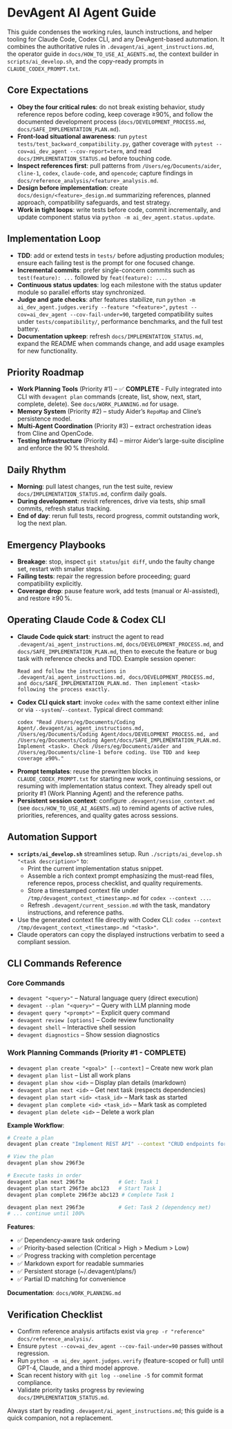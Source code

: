 # DevAgent AI Agent Guide

This guide condenses the working rules, launch instructions, and helper tooling for Claude Code, Codex CLI, and any DevAgent-based automation. It combines the authoritative rules in `.devagent/ai_agent_instructions.md`, the operator guide in `docs/HOW_TO_USE_AI_AGENTS.md`, the context builder in `scripts/ai_develop.sh`, and the copy-ready prompts in `CLAUDE_CODEX_PROMPT.txt`.

## Core Expectations
- **Obey the four critical rules**: do not break existing behavior, study reference repos before coding, keep coverage ≥90%, and follow the documented development process (`docs/DEVELOPMENT_PROCESS.md`, `docs/SAFE_IMPLEMENTATION_PLAN.md`).
- **Front-load situational awareness**: run `pytest tests/test_backward_compatibility.py`, gather coverage with `pytest --cov=ai_dev_agent --cov-report=term`, and read `docs/IMPLEMENTATION_STATUS.md` before touching code.
- **Inspect references first**: pull patterns from `/Users/eg/Documents/aider`, `cline-1`, `codex`, `claude-code`, and `opencode`; capture findings in `docs/reference_analysis/<feature>_analysis.md`.
- **Design before implementation**: create `docs/design/<feature>_design.md` summarizing references, planned approach, compatibility safeguards, and test strategy.
- **Work in tight loops**: write tests before code, commit incrementally, and update component status via `python -m ai_dev_agent.status.update`.

## Implementation Loop
- **TDD**: add or extend tests in `tests/` before adjusting production modules; ensure each failing test is the prompt for one focused change.
- **Incremental commits**: prefer single-concern commits such as `test(feature): ...` followed by `feat(feature): ...`.
- **Continuous status updates**: log each milestone with the status updater module so parallel efforts stay synchronized.
- **Judge and gate checks**: after features stabilize, run `python -m ai_dev_agent.judges.verify --feature "<feature>"`, `pytest --cov=ai_dev_agent --cov-fail-under=90`, targeted compatibility suites under `tests/compatibility/`, performance benchmarks, and the full test battery.
- **Documentation upkeep**: refresh `docs/IMPLEMENTATION_STATUS.md`, expand the README when commands change, and add usage examples for new functionality.

## Priority Roadmap
- **Work Planning Tools** (Priority #1) – ✅ **COMPLETE** - Fully integrated into CLI with `devagent plan` commands (create, list, show, next, start, complete, delete). See `docs/WORK_PLANNING.md` for usage.
- **Memory System** (Priority #2) – study Aider’s `RepoMap` and Cline’s persistence model.
- **Multi-Agent Coordination** (Priority #3) – extract orchestration ideas from Cline and OpenCode.
- **Testing Infrastructure** (Priority #4) – mirror Aider’s large-suite discipline and enforce the 90 % threshold.

## Daily Rhythm
- **Morning**: pull latest changes, run the test suite, review `docs/IMPLEMENTATION_STATUS.md`, confirm daily goals.
- **During development**: revisit references, drive via tests, ship small commits, refresh status tracking.
- **End of day**: rerun full tests, record progress, commit outstanding work, log the next plan.

## Emergency Playbooks
- **Breakage**: stop, inspect `git status`/`git diff`, undo the faulty change set, restart with smaller steps.
- **Failing tests**: repair the regression before proceeding; guard compatibility explicitly.
- **Coverage drop**: pause feature work, add tests (manual or AI-assisted), and restore ≥90 %.

## Operating Claude Code & Codex CLI
- **Claude Code quick start**: instruct the agent to read `.devagent/ai_agent_instructions.md`, `docs/DEVELOPMENT_PROCESS.md`, and `docs/SAFE_IMPLEMENTATION_PLAN.md`, then to execute the feature or bug task with reference checks and TDD. Example session opener:
  ```
  Read and follow the instructions in .devagent/ai_agent_instructions.md, docs/DEVELOPMENT_PROCESS.md, and docs/SAFE_IMPLEMENTATION_PLAN.md. Then implement <task> following the process exactly.
  ```
- **Codex CLI quick start**: invoke `codex` with the same context either inline or via `--system`/`--context`. Typical direct command:
  ```
  codex "Read /Users/eg/Documents/Coding Agent/.devagent/ai_agent_instructions.md, /Users/eg/Documents/Coding Agent/docs/DEVELOPMENT_PROCESS.md, and /Users/eg/Documents/Coding Agent/docs/SAFE_IMPLEMENTATION_PLAN.md. Implement <task>. Check /Users/eg/Documents/aider and /Users/eg/Documents/cline-1 before coding. Use TDD and keep coverage ≥90%."
  ```
- **Prompt templates**: reuse the prewritten blocks in `CLAUDE_CODEX_PROMPT.txt` for starting new work, continuing sessions, or resuming with implementation status context. They already spell out priority #1 (Work Planning Agent) and the reference paths.
- **Persistent session context**: configure `.devagent/session_context.md` (see `docs/HOW_TO_USE_AI_AGENTS.md`) to remind agents of active rules, priorities, references, and quality gates across sessions.

## Automation Support
- **`scripts/ai_develop.sh`** streamlines setup. Run `./scripts/ai_develop.sh "<task description>"` to:
  - Print the current implementation status snippet.
  - Assemble a rich context prompt emphasizing the must-read files, reference repos, process checklist, and quality requirements.
  - Store a timestamped context file under `/tmp/devagent_context_<timestamp>.md` for `codex --context ...`.
  - Refresh `.devagent/current_session.md` with the task, mandatory instructions, and reference paths.
- Use the generated context file directly with Codex CLI: `codex --context /tmp/devagent_context_<timestamp>.md "<task>"`.
- Claude operators can copy the displayed instructions verbatim to seed a compliant session.

## CLI Commands Reference

### Core Commands
- `devagent "<query>"` – Natural language query (direct execution)
- `devagent --plan "<query>"` – Query with LLM planning mode
- `devagent query "<prompt>"` – Explicit query command
- `devagent review [options]` – Code review functionality
- `devagent shell` – Interactive shell session
- `devagent diagnostics` – Show session diagnostics

### Work Planning Commands (Priority #1 - COMPLETE)
- `devagent plan create "<goal>" [--context]` – Create new work plan
- `devagent plan list` – List all work plans
- `devagent plan show <id>` – Display plan details (markdown)
- `devagent plan next <id>` – Get next task (respects dependencies)
- `devagent plan start <id> <task_id>` – Mark task as started
- `devagent plan complete <id> <task_id>` – Mark task as completed
- `devagent plan delete <id>` – Delete a work plan

**Example Workflow**:
```bash
# Create a plan
devagent plan create "Implement REST API" --context "CRUD endpoints for blog"

# View the plan
devagent plan show 296f3e

# Execute tasks in order
devagent plan next 296f3e           # Get: Task 1
devagent plan start 296f3e abc123   # Start Task 1
devagent plan complete 296f3e abc123 # Complete Task 1

devagent plan next 296f3e           # Get: Task 2 (dependency met)
# ... continue until 100%
```

**Features**:
- ✅ Dependency-aware task ordering
- ✅ Priority-based selection (Critical > High > Medium > Low)
- ✅ Progress tracking with completion percentage
- ✅ Markdown export for readable summaries
- ✅ Persistent storage (~/.devagent/plans/)
- ✅ Partial ID matching for convenience

**Documentation**: `docs/WORK_PLANNING.md`

## Verification Checklist
- Confirm reference analysis artifacts exist via `grep -r "reference" docs/reference_analysis/`.
- Ensure `pytest --cov=ai_dev_agent --cov-fail-under=90` passes without regression.
- Run `python -m ai_dev_agent.judges.verify` (feature-scoped or full) until GPT-4, Claude, and a third model approve.
- Scan recent history with `git log --oneline -5` for commit format compliance.
- Validate priority tasks progress by reviewing `docs/IMPLEMENTATION_STATUS.md`.

Always start by reading `.devagent/ai_agent_instructions.md`; this guide is a quick companion, not a replacement.
